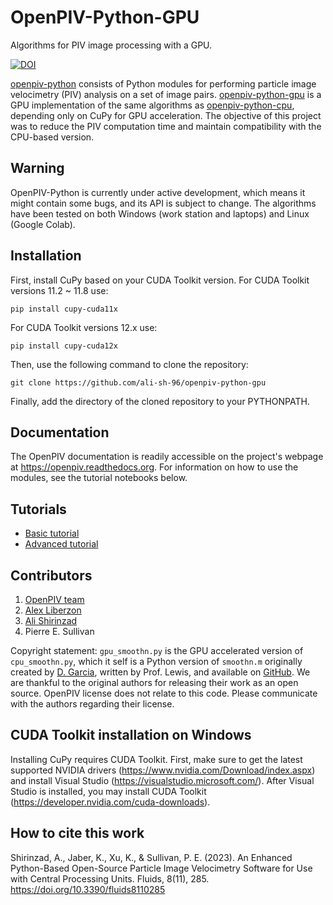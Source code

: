 # OpenPIV-Python-GPU
Algorithms for PIV image processing with a GPU.

[![DOI](https://zenodo.org/badge/774692247.svg)](https://zenodo.org/doi/10.5281/zenodo.10846418)

[openpiv-python](https://github.com/OpenPIV/openpiv-python) consists of Python modules for performing particle image velocimetry (PIV) analysis on a set of image pairs. [openpiv-python-gpu](https://github.com/ali-sh-96/openpiv-python-gpu) is a GPU implementation of the same algorithms as [openpiv-python-cpu](https://github.com/ali-sh-96/openpiv-python-cpu), depending only on CuPy for GPU acceleration. The objective of this project was to reduce the PIV computation time and maintain compatibility with the CPU-based version.

## Warning
OpenPIV-Python is currently under active development, which means it might contain some bugs, and its API is subject to change. The algorithms have been tested on both Windows (work station and laptops) and Linux (Google Colab).

## Installation
First, install CuPy based on your CUDA Toolkit version. For CUDA Toolkit versions 11.2 ~ 11.8 use:

    pip install cupy-cuda11x

For CUDA Toolkit versions 12.x use:

    pip install cupy-cuda12x

Then, use the following command to clone the repository:

    git clone https://github.com/ali-sh-96/openpiv-python-gpu
Finally, add the directory of the cloned repository to your PYTHONPATH.

## Documentation
The OpenPIV documentation is readily accessible on the project's webpage at https://openpiv.readthedocs.org. For information on how to use the modules, see the tutorial notebooks below.

## Tutorials
- [Basic tutorial](https://colab.research.google.com/github/ali-sh-96/openpiv-python-gpu/blob/main/openpiv_gpu/tutorials/openpiv_python_gpu_tutorial.ipynb)
- [Advanced tutorial](https://colab.research.google.com/github/ali-sh-96/openpiv-python-gpu/blob/main/openpiv_gpu/tutorials/openpiv_python_gpu_advanced_tutorial.ipynb)

## Contributors
1. [OpenPIV team](https://groups.google.com/forum/#!forum/openpiv-users)
2. [Alex Liberzon](https://github.com/alexlib)
3. [Ali Shirinzad](https://github.com/ali-sh-96)
4. Pierre E. Sullivan

Copyright statement: `gpu_smoothn.py` is the GPU accelerated version of `cpu_smoothn.py`, which it self is a Python version of `smoothn.m` originally created by
[D. Garcia](https://de.mathworks.com/matlabcentral/fileexchange/25634-smoothn), written by Prof. Lewis, and available on
[GitHub](https://github.com/profLewis/geogg122/blob/master/Chapter5_Interpolation/python/smoothn.py). We are thankful to the original authors for
releasing their work as an open source. OpenPIV license does not relate to this code. Please communicate with the
authors regarding their license.

## CUDA Toolkit installation on Windows
Installing CuPy requires CUDA Toolkit. First, make sure to get the latest supported NVIDIA drivers (https://www.nvidia.com/Download/index.aspx) and install Visual Studio (https://visualstudio.microsoft.com/). After Visual Studio is installed, you may install CUDA Toolkit (https://developer.nvidia.com/cuda-downloads).

## How to cite this work
Shirinzad, A., Jaber, K., Xu, K., & Sullivan, P. E. (2023). An Enhanced Python-Based Open-Source Particle Image Velocimetry Software for Use with Central Processing Units. Fluids, 8(11), 285. https://doi.org/10.3390/fluids8110285